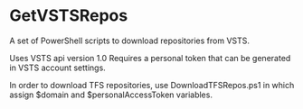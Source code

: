 # GetVSTSRepos
A set of PowerShell scripts to download repositories from VSTS.

Uses VSTS api version 1.0
Requires a personal token that can be generated in VSTS account settings. 

In order to download TFS repositories, use DownloadTFSRepos.ps1 in which assign $domain and $personalAccessToken variables.
